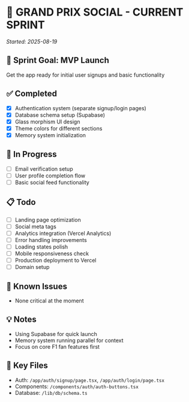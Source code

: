 # 🏁 GRAND PRIX SOCIAL - CURRENT SPRINT
*Started: 2025-08-19*

## 🎯 Sprint Goal: MVP Launch
Get the app ready for initial user signups and basic functionality

## ✅ Completed
- [x] Authentication system (separate signup/login pages)
- [x] Database schema setup (Supabase)
- [x] Glass morphism UI design
- [x] Theme colors for different sections
- [x] Memory system initialization

## 🔄 In Progress
- [ ] Email verification setup
- [ ] User profile completion flow
- [ ] Basic social feed functionality

## 📋 Todo
- [ ] Landing page optimization
- [ ] Social meta tags
- [ ] Analytics integration (Vercel Analytics)
- [ ] Error handling improvements
- [ ] Loading states polish
- [ ] Mobile responsiveness check
- [ ] Production deployment to Vercel
- [ ] Domain setup

## 🐛 Known Issues
- None critical at the moment

## 💡 Notes
- Using Supabase for quick launch
- Memory system running parallel for context
- Focus on core F1 fan features first

## 🔗 Key Files
- Auth: `/app/auth/signup/page.tsx`, `/app/auth/login/page.tsx`
- Components: `/components/auth/auth-buttons.tsx`
- Database: `/lib/db/schema.ts`